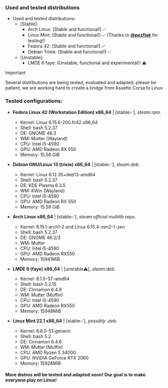 ### Used and tested distributions
- Used and tested distributions:
  - [Stable]: 
    - Arch Linux: (Stable and functional!) ✅  
    - Linux Mint: (Stable and functional!) ✅ (Thanks to [**@pezfisk**](https://github.com/pezfisk) for testing!)   
    - Fedora 42: (Stable and functional!) ✅
    - Debian Trixie: (Stable and functional!) ✅
  - [Unstable]: 
    - LMDE 6 faye: (Unstable, functional and experimental!) ⚠️ 
> [!IMPORTANT]
> Several distributions are being tested, evaluated and adapted, please be patient, we are working hard to create a bridge from Assetto Corsa to Linux

### Tested configurations:  


- __Fedora Linux 42 (Workstation Edition) x86_64__ | [stable✅], *steam.rpm*.  
  - Kernel: Linux 6.15.6-200.fc42.x86_64  
  - Shell: bash 5.2.37  
  - DE: GNOME 48.3  
  - WM: Mutter (Wayland)  
  - CPU: Intel i5-4590  
  - GPU: AMD Radeon RX 550  
  - Memory: 15.56 GiB  

- __Debian GNU/Linux 13 (trixie) x86_64__ | [stable✅], *steam.deb*.
  - Kernel: Linux 6.12.35+deb13-amd64
  - Shell: bash 5.2.37
  - DE: KDE Plasma 6.3.5
  - WM: KWin (Wayland)
  - CPU: Intel i5-4590
  - GPU: AMD Radeon RX 550
  - Memory: 15.58 GiB

- __Arch Linux x86_64__ | [stable✅], *steam official multilib repo*.
  - Kernel: 6.15.1-arch1-2 and Linux 6.15.4-zen2-1-zen  
  - Shell: bash 5.2.37  
  - DE: GNOME 48.2/3
  - WM: Mutter<br>
  - CPU: Intel i5-4590  
  - GPU: AMD Radeon RX550  
  - Memory: 15941MiB

- __LMDE 6 (faye) x86_64__ | [unstable⚠️], *steam.deb*.
  - Kernel: 6.1.0-37-amd64  
  - Shell: bash 5.2.15  
  - DE: Cinnamon 6.4.8  
  - WM: Mutter (Muffin)  
  - CPU: Intel i5-4590  
  - GPU: AMD Radeon RX550    
  - Memory: 15948MiB  

- __Linux Mint 22.1 x86_64__ | [stable✅], *possibly .deb*.
  - Kernel: 6.8.0-51-generic  
  - Shell: bash 5.2  
  - DE: Cinnamon 6.4.6  
  - WM: Mutter (Muffin)  
  - CPU: AMD Ryzen 5 3400G  
  - GPU: NVIDIA GeForce RTX 2060  
  - Memory: 15928MiB  

#### More distros will be tested and adapted soon! Our goal is to make everyone play on Linux!
